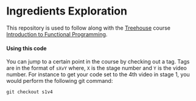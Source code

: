 # Ingredients Exploration

This repository is used to follow along with the [Treehouse](https://teamtreehouse.com) course
[Introduction to Functional Programming](https://teamtreehouse.com/library/introduction-to-functional-programming/upcoming).

#### Using this code
You can jump to a certain point in the course by checking out a tag.  Tags are in the format of `sXvY` where,
`X` is the stage number and `Y` is the video number.  For instance to get your code set to the 4th video in stage 1,
you would perform the following git command:

`git checkout s1v4`

